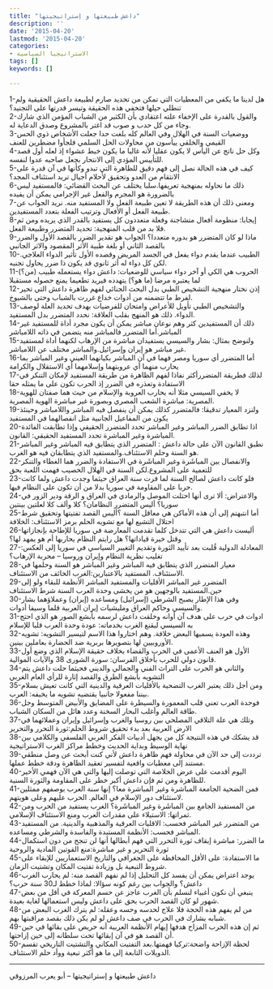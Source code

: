```yaml
---
title: "داعش طبيعتها و إستراتيجيتها"
description: ''
date: '2015-04-20'
lastmod: '2015-04-20'
categories:
- الاستراتيجيا السياسية
tags: []
keywords: []

---
```



1-هل لدينا ما يكفي من المعطيات التي تمكن من تحديد صارم لطبيعة داعش الحقيقية ولم تنطلي حيلها فتخفي هذه الحقيقة وتيسر قدرتها على التجنيد؟  
2-والقول بالقدرة على الإخفاء علته اعتقادي بأن الكثير من الشباب المؤمن الذي شارك وجاء من كل حدب و صوب قد اغتر بالمشروع وصدق الدعاية له.  
3-ووضعيات السنة في الهلال وفي العالم كله بلغت حدا جعلت الأشخاص ذوي الحس القيمي والخلقي ييأسون من محاولات الحل السلمي فلجأوا مضطرين للعنف  
4-وكل حل ناتج عن اليأس لا يكون عقليا لأنه غالبا ما يكون خبط عشواء إذ لعله أول قصد للتأييس المؤدي إلى الانتحار بجعل صاحبه عدوا لنفسه.  
5-كيف في هذه الحالة نصل إلى فهم دقيق للظاهرة التي تبدو وكأنها في آن قدرة على الانتقام من العدو وتحقيق لأحلام أجيال تريد استئناف المجد؟  
6-ذلك ما نحاوله بمنهجية تعريفها.سلبا يختلف عن البحث القضائي: فالمستفيد ليس بالضرورة هو المجرم والفعل غير الإجرامي يمكن أن يفيده  
7-ومعنى ذلك أن هذه الطريقة لا تعين طبيعة الفعل ولا المستفيد منه. نريد الجواب عن طبيعة الفعل أو الأفعال وترتيب الفعلة بتعدد المستفيدين.  
8-إيجابا: منظومة أفعال متشاجنة وفعلة متعددون كل يستفيد بالقدر الذي يريده ومن ثم فلا بد من قلب المنهجية: تحديد المتضرر وطبيعة الفعل.  
9-ماذا لو كان المتضرر هو بدوره متعددا؟ الجواب هو تقدير الضرر بالقصد الأول والضرر بالقصد الثاني أو بلغة طبية الأثر المقصود والاثر الجانبي  
10-الطبيب عندما يقدم دواء يفعل في الجسد المريض وقصده الأول تأثير الدواء العلاجي. لكن كل دواء له أثر ثانوي قد يكون ذا ضرر يحاول تجنبه.  
11-الحروب هي الكي أو آخر دواء سياسي للوضعيات: داعش دواء يستعمله طبيب (من؟) لما يعتبره مرضا (ما هو؟) يتهدده فيريد تطعيما يمنع حصوله مستقبلا  
12-إذن نختار منهجية التشخيص الطبي بدل البحث الجنائي لفهم ظاهرة داعش التي تحير لفرط ما تتضمنه من أدوات خداع غررت بالشباب وحتى بالشيوخ.  
13-والتشخيص الطبي تأويل للأعراض وامتحان للفرضيات بهدف تحديد العلة لوصف الدواء. ذلك هو المنهج بقلب العلاقة: نحدد المتضرر بدل المستفيد.  
14-ذلك أن المستفيدين كثر وهم نوعان مباشر يمكن أن يكون مجرد أداة للمستفيد غير المباشر.أما المتضرر فالمباشر منه يتضمن في ذاته اللامباشر  
15-ولنوضح بمثال: بشار والسيسي يستفيدان مباشرة من الإرهاب لكنهما أداة لمستفيد غير مباشر هو إيران وإسرائيل.والمباشر مختلف عن اللامباشر.  
16-أما المتضرر أي سوريا ومصر فهما في آن المباشر بكيانهما العيني وغير المباشر بما يحارب منهما أي عروبتهما وإسلامهما أي الاستقلال والكرامة  
17-لذلك فطريقة المتضررأكثر نفاذا لفهم الظاهرة من طريقة المستفيد لإمكان التنكر في الاستفادة وتعذره في الضرر إذ الحرب تكون على ما يمثله حقا  
18-لا يخفي السيسي مثلا أنه يحارب العروبة والإسلام من حيث هما صفتان للهوية المصرية: مباشرة الشعب المصري وبصورة غير مباشرة الهوية المصرية.  
19-ولنزد المعيار تدقيقا: فالمتضرر كذلك يمكن أن ينفصل فيه المباشر واللامباشر وحينئذ يكون من المفاعيل الجانبية مثل انفصالهما في المستفيد  
20-اذا تطابق الضرر المباشر وغير المباشر تحدد المتضرر الحقيقي وإذا تطابقت الفائدة المباشرة وغير المباشرة تحدد المستفيد الحقيقي: القانون.  
21-نطبق القانون الآن على حالة داعش : المتضرر الذي يتطابق فيه المباشر وغير المباشر هو السنة وحلم الاستئناف.والمستفيد الذي يتطابقان فيه هو الغرب.  
22-والانفصال بين المباشَرة وغير المباشَرة في الاستفادة والضرر هما الغطاء والتنكر للتعمية على المشروع.لكن السنة في الهلال الخصيب فهمت اللعبة بحق  
23-فلو كانت داعش لصالح السنة لما فرت سنة العراق حيثما وجدت داعش ولما كانت حربا على المقاومة في سوريا بدلا من أن تكون على النظام فيها.  
24-والاعتراض: ألا ترى أنها احتلت الموصل والرمادي في العراق و الرقة ودير الزور في سوريا؟ أليس المتضرر النظامان؟ كلا وألف كلا لعلتين بينتين  
25-أما انتبهتم إلى أن هذه الأماكن هي معاقل السنة ؟أليس القصد تفتيتها وتحقيق شرط احتلال التشيع لها مع تشويه الحلم برمز الاستئناف: الخلافة  
26-أليست داعش هي التي تتدخل كلما تقدمت المعارضة في سوريا للإطاحة بإنجازاتها وقتل خيرة قياداتها؟ هل رايتم النظام يحاربها أم هو يمهد لها؟  
27-المعادلة الدولية قُلبت بعد تأييد الثورة وتقديم التغيير السياسي في سوريا إلى العكس: تغليب نظرية النظام وإيران وروسيا – محربة الإرهاب؟  
28-معيار المتضرر الذي يتطابق فيه المباشر وغير المباشر هو السنة وحلمها في الاستئناف. المستفيد بالاعتبارين:الغرب الخائف من الاستئناف.  
29-المتضرر غير المباشر الأقليات والمستفيد المباشر الأنظمة للبقاء ولو إلى حين.المستفيد بالوجهين هو من يخشى وحدة العرب السنة شرط الاستئناف  
30-وفي هذا الإطار يصبح الشرطي (إسرائيل) ومساعده (إيران) وعملاؤهما بشار والسيسي وحاكم العراق ومليشيات إيران العربية قلما وسيفا أدوات.  
31-ادوات في حرب على هدف آن أوانه وخلقت داعش لرسمه بأبشع الصور هو الذي احتج به السيسي ليقنع الغرب بخدماته: عودة وحدة العرب قلبا للإسلام  
32-وهذه العودة يسميها البعض خلافة. وهم اختاروا هذا الاسم لتيسير التشويه: تشويه الأوروبيين لها بتصويرها بربرية ضد الحضارة بعاملين بينين.  
33-الأول هو العنف الأعمى في الحرب والقضاء بخلاف حقيقة الإسلام الذي وضع أول قانون دولي للحرب بأخلاق الفرسان: سورة الشورى 38 والآيات الموالية.  
34-والثاني هو الحرب على التراث الفني والجمالي والديني فحيثما حلت داعش يتم التشويه بأبشع الطرق والقصد إثارة للرأي العام الغربي  
35-ومن أجل ذلك يعتبر الغرب التضحية بالأقليات العرقية والدينية التي كانت تعيش بسلام بيننا مفعولا جانبيا يقتضيه تشويه ما يخيفه: العرب.  
36-فوحدة العرب تعني قلب المعمورة والسيطرة على المضايق والأبيض المتوسط وجل طاقة العالم وأغلب البحار السخنة وعدد هائل من السكان الشباب.  
37-وتلك هي علة التلاقي المصلحي بين روسيا والغرب وإسرائيل وإيران وعملائهما في الارض العربية بعد بدء تحقيق شروط الحلم:ثورة التحرر والتحرير  
38-قد يشكك في هذه النتيجة كل من يجهل أدبيات الفكر الغربي الفلسفي والكلامي بين نهاية الوسيط وبداية الحديث وخطط مراكز الغرب الاستراتيجية  
39-ترددت إلى حد الآن في محاولة فهم ظاهرة داعش لأني كنت أبحث عن وصل منطقي مستند إلى معطيات واقعية لتفسير تعقيد الظاهرة ودقة خطط عملها.  
40-اليوم أقدمت على عرض الخلاصة التي توصلت إليها والتي هي الآن فهمي الأخير للظاهرة ومن ثم فإن داعش أكبر خطر على المقاومة والثورة السنية.  
41-فمن الضحية الجامعة المباشرة وغير المباشرة معا؟ إنها سنة العرب بوصفهم ممثلين لاستئناف دور الإسلام في العالم. الحرب عليهم وعلى هويتهم.  
42-من المستفيد الجامع بين المباشَرة وغير المباشَرة؟ الغرب يستفيد من الحرب ومن ثمراتها: الاستيلاء على مقدرات العرب ومنع الاستئناف الإسلامي.  
43-من المتضرر غير المباشر فحسب: الاقليات العرقية والمذهبية والدينية. من المستفيد المباشر فحسب: الأنظمة المستبدة والفاسدة والشرطي ومساعده.  
44-ما الضرر: مباشرة إيقاف ثورة التحرر التي فهم أبطالها أنها لن تنجح من دون استكمال ثورة التحرير و غير مباشرة:منع القوتين المادية والروحية  
45-ما الاستفادة: على الأقل المحافظة على الجغرافي والتاريخ الاستعماريين للإبقاء على شروط التبعية بل وزيادة تفتيت المكان وتشتيت الزمان.  
46-يوجد اعتراض يمكن أن يفسد كل التحليل إذا لم نفهم القصد منه: لم يحارب الغرب داعش؟ والجواب بين رغم كونه سؤالا: لماذا خطط لـ30 سنة حرب؟  
47-ينبغي أن نكون أغبياء لنسلم بأن الغرب عاجز عن حسم المعركة في أقل من بعض شهور لو كان القصد الحرب بحق على داعش وليس استعمالها لغاية بعيدة.  
48-من لم يفهم هذه الحجة فلا علاج لحدسه وحسه وعقله: لم يترك الغرب البعض من شبابه يشارك في الحرب في صف داعش لو لم يكن ذلك بقصد مراقبتها بهم.  
49-ثم إن هذه الحرب المزاح هدفها إيهام الأنظمة العربية أنه حريص على بقائها في حين أن القصد هو في آن إبقائها تحت سلطانه إلى حين إزاحتها.  
50-لحظة الإزاحة واضحة:تركيا فهمتها.بعد التفتيت المكاني والتشتيت التاريخي تقسم الدويلات التابعة إلى ما هو أكثر تبعية ووأد حلم الاستئناف.

---

داعش طبيعتها و إستراتيجيتها – أبو يعرب المرزوقي

###